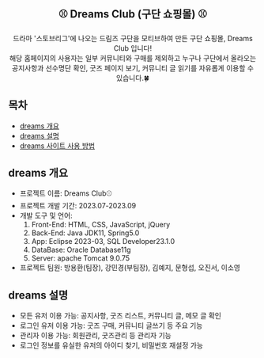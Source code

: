 <div align="center">
<h2>⚾ Dreams Club (구단 쇼핑몰) ⚾</h2>
드라마 '스토브리그'에 나오는 드림즈 구단을 모티브하여 만든 구단 쇼핑몰, Dreams Club 입니다!<br> 해당 홈페이지의 사용자는 일부 커뮤니티와 구매를 제외하고 누구나 구단에서 올라오는 공지사항과 선수명단 확인, 굿즈 페이지 보기, 커뮤니티 글 읽기를 자유롭게 이용할 수 있습니다.🍀
</div>

## 목차
  - [dreams 개요](#dreams-개요)
  - [dreams 설명](#dreams-설명)
  - [dreams 사이트 사용 방법](#dreams-사이트-사용-방법)

## dreams 개요
  - 프로젝트 이름: Dreams Club⚾
  - 프로젝트 개발 기간: 2023.07-2023.09
  - 개발 도구 및 언어:
    1. Front-End: HTML, CSS, JavaScript, jQuery
    2. Back-End: Java JDK11, Spring5.0
    3. App: Eclipse 2023-03, SQL Developer23.1.0
    4. DataBase: Oracle Database11g
    5. Server: apache Tomcat 9.0.75
  - 프로젝트 팀원: 방용환(팀장), 강민경(부팀장), 김예지, 문형섭, 오진서, 이소영

## dreams 설명  
 - 모든 유저 이용 가능: 공지사항, 굿즈 리스트, 커뮤니티 글, 메모 글 확인
 - 로그인 유저 이용 가능: 굿즈 구매, 커뮤니티 글쓰기 등 주요 기능
 - 관리자 이용 가능: 회원관리, 굿즈관리 등 관리자 기능
 - 로그인 정보를 유실한 유저의 아이디 찾기, 비밀번호 재설정 가능 
